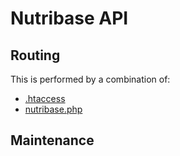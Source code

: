 # Nutribase API
## Routing
This is performed by a combination of:
* [.htaccess](https://github.com/objectivedynamics42/nutribase-web/blob/navigation-framework/.htaccess)
* [nutribase.php](https://github.com/objectivedynamics42/nutribase-web/blob/navigation-framework/nutribase.php)

## Maintenance

